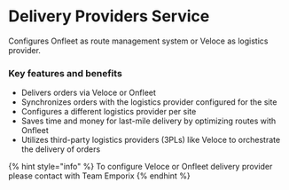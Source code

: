 # Delivery Providers Service

Configures Onfleet as route management system or Veloce as logistics provider.

### Key features and benefits
* Delivers orders via Veloce or Onfleet  
* Synchronizes orders with the logistics provider configured for the site  
* Configures a different logistics provider per site  
* Saves time and money for last-mile delivery by optimizing routes with Onfleet  
* Utilizes third-party logistics providers (3PLs) like Veloce to orchestrate the delivery of orders  

{% hint style="info" %}
To configure Veloce or Onfleet delivery provider please contact with Team Emporix
{% endhint %}

